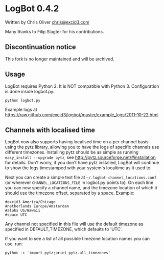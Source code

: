LogBot 0.4.2
============

Written by Chris Oliver <chris@excid3.com>

Many thanks to Filip Slagter for his contributions.

## Discontinuation notice
This fork is no longer maintained and will be archived.

Usage
-----
LogBot requires Python 2. It is NOT compatible with Python 3.
Configuration is done inside logbot.py.

    python logbot.py

Example logs at https://raw.github.com/excid3/logbot/master/example_logs/2011-10-22.html


Channels with localised time
-----
LogBot now also supports having localised time on a per channel basis using the pytz library, allowing you to have the logs of specific channels use different timezones.
Installing pytz should be as simple as running `easy_install --upgrade pytz`, see http://pytz.sourceforge.net/#installation for details.
Don't worry, if you don't have pytz installed, LogBot will continue to show the logs timestamped with your system's localtime as it used to.

Next you can create a simple text file at `~/.logbot-channel_locations.conf` (or wherever `CHANNEL_LOCATIONS_FILE` in logbot.py points to).
On each line you can now specify a channel name, and the timezone location of which it should use the timezone offset, separated by a space. Example:

	#excid3 America/Chicago
	#netherlands Europe/Amsterdam
	#aloha US/Hawaii
	#space UTC

Any channel not specified in this file will use the default timezone as specified in DEFAULT_TIMEZONE, which defaults to 'UTC'.

If you want to see a list of all possible timezone location names you can use, run:

    python -c 'import pytz;print pytz.all_timezones'
